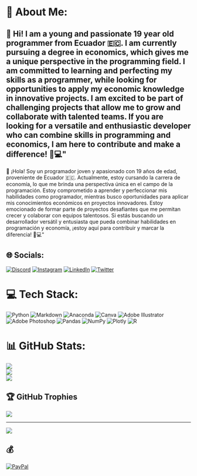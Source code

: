 # 💫 About Me:
👋 Hi! I am a young and passionate 19 year old programmer from Ecuador 🇪🇨. I am currently pursuing a degree in economics, which gives me a unique perspective in the programming field. I am committed to learning and perfecting my skills as a programmer, while looking for opportunities to apply my economic knowledge in innovative projects. I am excited to be part of challenging projects that allow me to grow and collaborate with talented teams. If you are looking for a versatile and enthusiastic developer who can combine skills in programming and economics, I am here to contribute and make a difference! 🚀💻"
---
👋 ¡Hola! Soy un programador joven y apasionado con 19 años de edad, proveniente de Ecuador 🇪🇨. Actualmente, estoy cursando la carrera de economía, lo que me brinda una perspectiva única en el campo de la programación. Estoy comprometido a aprender y perfeccionar mis habilidades como programador, mientras busco oportunidades para aplicar mis conocimientos económicos en proyectos innovadores. Estoy emocionado de formar parte de proyectos desafiantes que me permitan crecer y colaborar con equipos talentosos. Si estás buscando un desarrollador versátil y entusiasta que pueda combinar habilidades en programación y economía, ¡estoy aquí para contribuir y marcar la diferencia! 🚀💻"


## 🌐 Socials:
[![Discord](https://img.shields.io/badge/Discord-%237289DA.svg?logo=discord&logoColor=white)](https://discord.gg/layon0129) [![Instagram](https://img.shields.io/badge/Instagram-%23E4405F.svg?logo=Instagram&logoColor=white)](https://instagram.com/layon0129) [![LinkedIn](https://img.shields.io/badge/LinkedIn-%230077B5.svg?logo=linkedin&logoColor=white)](https://linkedin.com/in/emilio-león-9879911a5) [![Twitter](https://img.shields.io/badge/Twitter-%231DA1F2.svg?logo=Twitter&logoColor=white)](https://twitter.com/layon0129) 

# 💻 Tech Stack:
![Python](https://img.shields.io/badge/python-3670A0?style=flat&logo=python&logoColor=ffdd54) ![Markdown](https://img.shields.io/badge/markdown-%23000000.svg?style=flat&logo=markdown&logoColor=white) ![Anaconda](https://img.shields.io/badge/Anaconda-%2344A833.svg?style=flat&logo=anaconda&logoColor=white) ![Canva](https://img.shields.io/badge/Canva-%2300C4CC.svg?style=flat&logo=Canva&logoColor=white) ![Adobe Illustrator](https://img.shields.io/badge/adobeillustrator-%23FF9A00.svg?style=flat&logo=adobeillustrator&logoColor=white) ![Adobe Photoshop](https://img.shields.io/badge/adobephotoshop-%2331A8FF.svg?style=flat&logo=adobephotoshop&logoColor=white) ![Pandas](https://img.shields.io/badge/pandas-%23150458.svg?style=flat&logo=pandas&logoColor=white) ![NumPy](https://img.shields.io/badge/numpy-%23013243.svg?style=flat&logo=numpy&logoColor=white) ![Plotly](https://img.shields.io/badge/Plotly-%233F4F75.svg?style=flat&logo=plotly&logoColor=white) ![R](https://img.shields.io/badge/r-%23276DC3.svg?style=flat&logo=r&logoColor=white)
# 📊 GitHub Stats:
![](https://github-readme-stats.vercel.app/api?username=layon0129&theme=onedark&hide_border=false&include_all_commits=true&count_private=true)<br/>
![](https://github-readme-streak-stats.herokuapp.com/?user=layon0129&theme=onedark&hide_border=false)<br/>
![](https://github-readme-stats.vercel.app/api/top-langs/?username=layon0129&theme=onedark&hide_border=false&include_all_commits=true&count_private=true&layout=compact)

## 🏆 GitHub Trophies
![](https://github-profile-trophy.vercel.app/?username=layon0129&theme=onestar&no-frame=true&no-bg=false&margin-w=4)

---
[![](https://visitcount.itsvg.in/api?id=layon0129&icon=1&color=12)](https://visitcount.itsvg.in)

  ## 💰
  [![PayPal](https://img.shields.io/badge/PayPal-00457C?style=for-the-badge&logo=paypal&logoColor=white)](https://paypal.me/layon0129) 

  
<!-- Proudly created with GPRM ( https://gprm.itsvg.in ) -->
